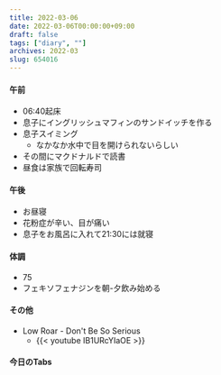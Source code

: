 ```yaml
---
title: 2022-03-06
date: 2022-03-06T00:00:00+09:00
draft: false
tags: ["diary", ""]
archives: 2022-03
slug: 654016
---
```

#### 午前
- 06:40起床
- 息子にイングリッシュマフィンのサンドイッチを作る
- 息子スイミング
  - なかなか水中で目を開けられないらしい
- その間にマクドナルドで読書
- 昼食は家族で回転寿司
#### 午後
- お昼寝
- 花粉症が辛い、目が痛い
- 息子をお風呂に入れて21:30には就寝
#### 体調
- 75
- フェキソフェナジンを朝-夕飲み始める
#### その他
- Low Roar - Don't Be So Serious
  - {{< youtube IB1URcYIaOE >}}
#### 今日のTabs